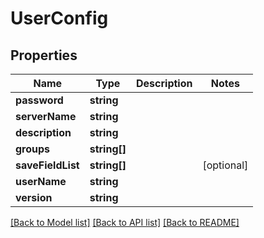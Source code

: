 # UserConfig

## Properties
Name | Type | Description | Notes
------------ | ------------- | ------------- | -------------
**password** | **string** |  | 
**serverName** | **string** |  | 
**description** | **string** |  | 
**groups** | **string[]** |  | 
**saveFieldList** | **string[]** |  | [optional] 
**userName** | **string** |  | 
**version** | **string** |  | 

[[Back to Model list]](../README.md#documentation-for-models) [[Back to API list]](../README.md#documentation-for-api-endpoints) [[Back to README]](../README.md)


